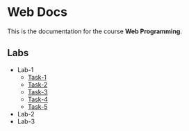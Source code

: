 # Web Docs

This is the documentation for the course **Web Programming**.

## Labs

- Lab-1
    - [Task-1](lab-1/task-1.md)
    - [Task-2](lab-1/task-2.md)
    - [Task-3](lab-1/task-3.md)
    - [Task-4](lab-1/task-4.md)
    - [Task-5](lab-1/task-5.md)
- Lab-2
- Lab-3